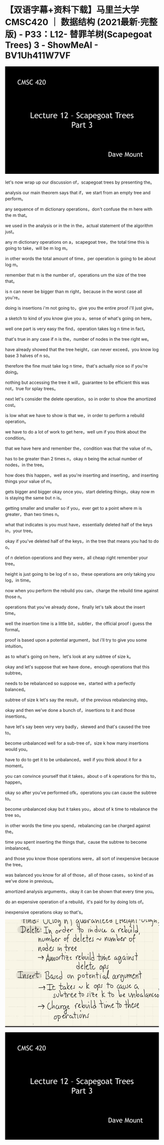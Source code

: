 # 【双语字幕+资料下载】马里兰大学 CMSC420 ｜ 数据结构 (2021最新·完整版) - P33：L12- 替罪羊树(Scapegoat Trees) 3 - ShowMeAI - BV1Uh411W7VF

![](img/eea5db907292cc6a85ad65e41ca4b223_0.png)

let's now wrap up our discussion of，scapegoat trees by presenting the。

analysis our main theorem says that if，we start from an empty tree and perform。

any sequence of m dictionary operations，don't confuse the m here with the m that。

we used in the analysis or in the in the，actual statement of the algorithm just。

any m dictionary operations on a，scapegoat tree，the total time this is going to take，will be m log m。

in other words the total amount of time，per operation is going to be about log m。

remember that m is the number of，operations um the size of the tree that。

is n can never be bigger than m right，because in the worst case all you're。

doing is insertions i'm not going to，give you the entire proof i'll just give。

a sketch to kind of you know give you a，sense of what's going on here。

well one part is very easy the find，operation takes log n time in fact。

that's true in any case if n is the，number of nodes in the tree right we。

have already showed that the tree height，can never exceed，you know log base 3 halves of n so。

therefore the fine must take log n time，that's actually nice so if you're doing。

nothing but accessing the tree it will，guarantee to be efficient this was not，true for splay trees。

next let's consider the delete operation，so in order to show the amortized cost。

is low what we have to show is that we，in order to perform a rebuild operation。

we have to do a lot of work to get here，well um if you think about the condition。

that we have here and remember the，condition was that the value of m。

has to be greater than 2 times n，okay n being the actual number of nodes，in the tree。

how does this happen，well as you're inserting and inserting，and inserting things your value of m。

gets bigger and bigger okay once you，start deleting things，okay now m is staying the same but n is。

getting smaller and smaller so if you，ever get to a point where m is greater，than two times n。

what that indicates is you must have，essentially deleted half of the keys in，your tree。

okay if you've deleted half of the keys，in the tree that means you had to do o。

of n deletion operations and they were，all cheap right remember your tree。

height is just going to be log of n so，these operations are only taking you log，in time。

now when you perform the rebuild you can，charge the rebuild time against those n。

operations that you've already done，finally let's talk about the insert time。

well the insertion time is a little bit，subtler，the official proof i guess the formal。

proof is based upon a potential argument，but i'll try to give you some intuition。

as to what's going on here，let's look at any subtree of size k。

okay and let's suppose that we have done，enough operations that this subtree。

needs to be rebalanced so suppose we，started with a perfectly balanced。

subtree of size k let's say the result，of the previous rebalancing step。

okay and then we've done a bunch of，insertions to it and those insertions。

have let's say been very very badly，skewed and that's caused the tree to。

become unbalanced well for a sub-tree of，size k how many insertions would you。

have to do to get it to be unbalanced，well if you think about it for a moment。

you can convince yourself that it takes，about o of k operations for this to，happen。

okay so after you've performed ofk，operations you can cause the subtree to。

become unbalanced okay but it takes you，about of k time to rebalance the tree so。

in other words the time you spend，rebalancing can be charged against the。

time you spent inserting the things that，cause the subtree to become imbalanced。

and those you know those operations were，all sort of inexpensive because the tree。

was balanced you know for all of those，all of those cases，so kind of as we've done in previous。

amortized analysis arguments，okay it can be shown that every time you。

do an expensive operation of a rebuild，it's paid for by doing lots of。

inexpensive operations okay so that's。

![](img/eea5db907292cc6a85ad65e41ca4b223_2.png)

![](img/eea5db907292cc6a85ad65e41ca4b223_3.png)